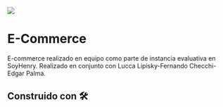 <p align='left'>
    <img src='https://i.postimg.cc/qvqCzt3R/logosixbeer.png' </img>
</p>

# E-Commerce
E-commerce realizado en equipo como parte de instancia evaluativa en SoyHenry.
Realizado en conjunto con Lucca Lipisky-Fernando Checchi-Edgar Palma.


## Construido con 🛠️
